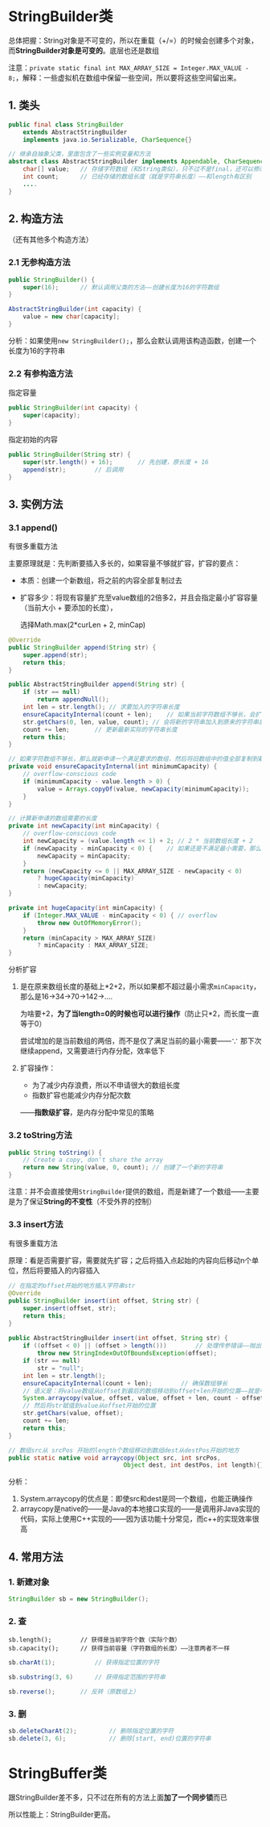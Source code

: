 # StringBuilder类

总体把握：String对象是不可变的，所以在重载（+/=）的时候会创建多个对象，而**StringBuilder对象是可变的**。底层也还是数组

注意：`private static final int MAX_ARRAY_SIZE = Integer.MAX_VALUE - 8;`，解释：一些虚拟机在数组中保留一些空间，所以要将这些空间留出来。

## 1. 类头

```java
public final class StringBuilder
    extends AbstractStringBuilder
    implements java.io.Serializable, CharSequence{}
```

```java
// 继承自抽象父类，里面包含了一些实例变量和方法
abstract class AbstractStringBuilder implements Appendable, CharSequence {
    char[] value;	// 存储字符数组（和String类似），只不过不是final，还可以修改
    int count;		// 已经存储的数组长度（就是字符串长度）——和length有区别
    ....
}
```

## 2. 构造方法

（还有其他多个构造方法）

### 2.1 无参构造方法

```java
public StringBuilder() {
    super(16);		// 默认调用父类的方法——创建长度为16的字符数组
}

AbstractStringBuilder(int capacity) {
    value = new char[capacity];
}
```

分析：如果使用`new StringBuilder();`，那么会默认调用该构造函数，创建一个长度为16的字符串

### 2.2 有参构造方法

指定容量

```java
public StringBuilder(int capacity) {
    super(capacity);
}
```

指定初始的内容

```java
public StringBuilder(String str) {
    super(str.length() + 16);		// 先创建，原长度 + 16
    append(str);		// 后调用
}
```

## 3. 实例方法

### 3.1 append()

有很多重载方法

主要原理就是：先判断要插入多长的，如果容量不够就扩容，扩容的要点：

- 本质：创建一个新数组，将之前的内容全部复制过去

- 扩容多少：将现有容量扩充至value数组的2倍多2，并且会指定最小扩容容量（当前大小 + 要添加的长度），

  选择Math.max(2*curLen + 2, minCap)

```java
@Override
public StringBuilder append(String str) {
    super.append(str);
    return this;
}

public AbstractStringBuilder append(String str) {
    if (str == null)
        return appendNull();
    int len = str.length();	// 求要加入的字符串长度
    ensureCapacityInternal(count + len);	// 如果当前字符数组不够长，会扩容
    str.getChars(0, len, value, count);	// 会将新的字符串加入到原来的字符串后面
    count += len;		// 更新最新实际的字符串长度
    return this;
}

// 如果字符数组不够长，那么就新申请一个满足要求的数组，然后将旧数组中的值全部复制到新的数组中，然后让value指向这新的数组中
private void ensureCapacityInternal(int minimumCapacity) {
    // overflow-conscious code
    if (minimumCapacity - value.length > 0) {
        value = Arrays.copyOf(value, newCapacity(minimumCapacity));
    }
}

// 计算新申请的数组需要的长度
private int newCapacity(int minCapacity) {
    // overflow-conscious code
    int newCapacity = (value.length << 1) + 2; // 2 * 当前数组长度 + 2
    if (newCapacity - minCapacity < 0) {	// 如果还是不满足最小需要，那么就给最小需要
        newCapacity = minCapacity;
    }
    return (newCapacity <= 0 || MAX_ARRAY_SIZE - newCapacity < 0)
        ? hugeCapacity(minCapacity)
        : newCapacity;
}

private int hugeCapacity(int minCapacity) {
    if (Integer.MAX_VALUE - minCapacity < 0) { // overflow
        throw new OutOfMemoryError();
    }
    return (minCapacity > MAX_ARRAY_SIZE)
        ? minCapacity : MAX_ARRAY_SIZE;
}
```

分析扩容

1. 是在原来数组长度的基础上*2+2，所以如果都不超过最小需求`minCapacity`，那么是16->34->70->142->....

   为啥要+2，**为了当length=0的时候也可以进行操作**（防止只*2，而长度一直等于0）

   尝试增加的是当前数组的两倍，而不是仅了满足当前的最小需要——$\because$ 那下次继续append，又需要进行内存分配，效率低下

2. 扩容操作：

   - 为了减少内存浪费，所以不申请很大的数组长度
   - 指数扩容也能减少内存分配次数

   ——**指数级扩容**，是内存分配中常见的策略

### 3.2 toString方法

```java
public String toString() {
    // Create a copy, don't share the array
    return new String(value, 0, count);	// 创建了一个新的字符串
}
```

注意：并不会直接使用`StringBuilder`提供的数组，而是新建了一个数组——主要是为了保证**String的不变性**（不受外界的控制）

### 3.3 insert方法

有很多重载方法

原理：看是否需要扩容，需要就先扩容；之后将插入点起始的内容向后移动n个单位，然后将要插入的内容插入

```java
// 在指定的offset开始的地方插入字符串str
@Override
public StringBuilder insert(int offset, String str) {
    super.insert(offset, str);
    return this;
}
 
public AbstractStringBuilder insert(int offset, String str) {
    if ((offset < 0) || (offset > length()))		// 处理传参错误——抛出异常
        throw new StringIndexOutOfBoundsException(offset);
    if (str == null)
        str = "null";
    int len = str.length();
    ensureCapacityInternal(count + len);		// 确保数组够长
    // 语义是：将value数组从offset到最后的数组移动到offset+len开始的位置——就是中间空出str长度的空间给str，即将插入使用
    System.arraycopy(value, offset, value, offset + len, count - offset);
    // 然后将str赋值到value从offset开始的位置
    str.getChars(value, offset);
    count += len;
    return this;
}

// 数组src从 srcPos 开始的length个数组移动到数组dest从destPos开始的地方
public static native void arraycopy(Object src, int srcPos,
								Object dest, int destPos, int length){}
```

分析：

1. System.arraycopy的优点是：即使src和dest是同一个数组，也能正确操作
2. arraycopy是native的——是Java的本地接口实现的——是调用非Java实现的代码，实际上使用C++实现的——因为该功能十分常见，而c++的实现效率很高

## 4. 常用方法

### 1. 新建对象

```java
StringBuilder sb = new StringBuilder();
```

### 2. 查

```
sb.length();		// 获得是当前字符个数（实际个数）
sb.capacity();		// 获得当前容量（字符数组的长度）——注意两者不一样
```

```java
sb.charAt(1);			// 获得指定位置的字符
```

```java
sb.substring(3, 6)		// 获得指定范围的字符串
```

```java
sb.reverse();		// 反转（原数组上）
```

### 3. 删

```java
sb.deleteCharAt(2);			// 删除指定位置的字符
sb.delete(3, 6);			// 删除[start, end)位置的字符串
```

# StringBuffer类

跟StringBuilder差不多，只不过在所有的方法上面**加了一个同步锁**而已

所以性能上：StringBuilder更高。
